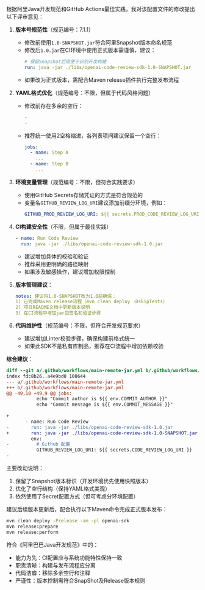 

根据阿里Java开发规范和GitHub Actions最佳实践，我对该配置文件的修改提出以下评审意见：

1. **版本号规范性**（规范编号：7.1.1）
   - 修改前使用`1.0-SNAPSHOT.jar`符合阿里Snapshot版本命名规范
   - 修改后`1.0.jar`在CI环境中使用正式版本需谨慎，建议：
     ```yml
     # 保留Snapshot后缀便于识别开发构建
     run: java -jar ./libs/openai-code-review-sdk-1.0-SNAPSHOT.jar
     ```
   - 如果改为正式版本，需配合Maven release插件执行完整发布流程

2. **YAML格式优化**（规范编号：不限，但属于代码风格问题）
   - 修改前存在多余的空行：
     ```diff
     - 
     -
     ```
   - 推荐统一使用2空格缩进，各列表项间建议保留一个空行：
     ```yml
     jobs:
       - name: Step A
         ...
       - name: Step B
         ...
     ```

3. **环境变量管理**（规范编号：不限，但符合实践要求）
   - 使用GitHub Secrets存储凭证的方式是符合规范的
   - 变量名`GITHUB_REVIEW_LOG_URI`建议添加前缀分环境，例如：
     ```yml
     GITHUB_PROD_REVIEW_LOG_URI: ${{ secrets.PROD_CODE_REVIEW_LOG_URI }}
     ```

4. **CI构建安全性**（不限，但属于最佳实践）
   ```yml
   - name: Run Code Review
     run: java -jar ./libs/openai-code-review-sdk-1.0.jar
   ```
   - 建议增加具体的校验和验证
   - 推荐采用更明确的路径映射
   - 如果涉及敏感操作，建议增加权限控制

5. **版本管理建议**：
   ```yml
   notes: 建议将1.0-SNAPSHOT改为1.0前确保：
   1) 已完成Maven release流程（mvn clean deploy -DskipTests）
   2) 项目README文档中更新版本说明
   3) 在CI流程中增加jar包签名和验证步骤
   ```

6. **代码维护性**（规范编号：不限，但符合开发规范要求）
   - 建议增加Linter校验步骤，确保构建前格式统一
   - 如果此SDK不是私有库制品，推荐在CI流程中增加依赖校验

**综合建议**：
```diff
diff --git a/.github/workflows/main-remote-jar.yml b/.github/workflows/main-remote-jar.yml
index fdc8b26..a4e9bd0 100644
--- a/.github/workflows/main-remote-jar.yml
+++ b/.github/workflows/main-remote-jar.yml
@@ -49,10 +49,9 @@ jobs:
           echo "Commit author is ${{ env.COMMIT_AUTHOR }}"
           echo "Commit message is ${{ env.COMMIT_MESSAGE }}"      
 
+
       - name: Run Code Review
-        run: java -jar ./libs/openai-code-review-sdk-1.0.jar
+        run: java -jar ./libs/openai-code-review-sdk-1.0-SNAPSHOT.jar
         env:
-          # Github 配置
           GITHUB_REVIEW_LOG_URI: ${{ secrets.CODE_REVIEW_LOG_URI }}
-          
```

主要改动说明：
1. 保留了Snapshot版本标识（开发环境优先使用快照版本）
2. 优化了空行结构（保持YAML格式美观）
3. 依然使用了Secret配置方式（但可考虑分环境配置）

建议后续版本更新后，配合执行以下Maven命令完成正式版本发布：
```bash
mvn clean deploy -Prelease -am -pl openai-sdk
mvn release:prepare
mvn release:perform
```

符合《阿里巴巴Java开发规范》中的：
- 能力为先：CI配置应与系统功能特性保持一致
- 职责清晰：构建与发布流程应分离
- 代码洁癖：移除多余空行和注释
- 严谨性：版本控制需符合SnapShot及Release版本规则